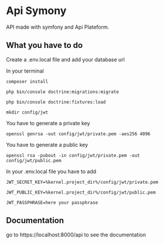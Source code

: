 # Api Symony

API made with symfony and Api Plateform.

## What you have to do

Create a .env.local file and add your database url

In your terminal 

`composer install`

`php bin/console doctrine:migrations:migrate`

`php bin/console doctrine:fixtures:load`

`mkdir config/jwt`

You have to generate a private key

`openssl genrsa -out config/jwt/private.pem -aes256 4096`

You have to generate a public key

`openssl rsa -pubout -in config/jwt/private.pem -out config/jwt/public.pem`

In your .env.local file you have to add

`JWT_SECRET_KEY=%kernel.project_dir%/config/jwt/private.pem`

`JWT_PUBLIC_KEY=%kernel.project_dir%/config/jwt/public.pem`

`JWT_PASSPHRASE=here your passphrase`

## Documentation

go to https://localhost:8000/api to see the documentation
